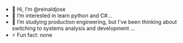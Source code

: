 - 👋 Hi, I’m @reinaldjose
- 👀 I’m interested in learn python and C#...
- 🌱 I’m studying production engineering, but I've been thinking about switching to systems analysis and development ...
- ⚡ Fun fact: none

<!---
reinaldjose/reinaldjose is a ✨ special ✨ repository because its `README.md` (this file) appears on your GitHub profile.
You can click the Preview link to take a look at your changes.
--->
